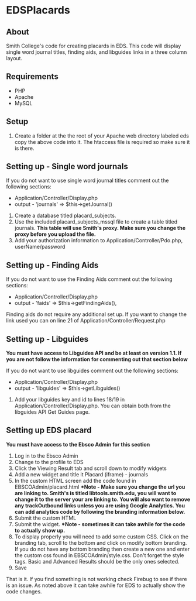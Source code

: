 # EDSPlacards
<h2>About</h2>
<p>Smith College's code for creating placards in EDS.  This code will display single word journal titles, finding aids, and libguides links in a three column layout.</p>

<h2>Requirements</h2>
<ul>
<li>PHP</li>
<li>Apache</li> 
<li>MySQL</li>
</ul>

<h2>Setup</h2>
<ol>
<li>Create a folder at the the root of your Apache web directory labeled eds copy the above code into it.  The htaccess file is required so make sure it is there.</li>
</ol>

<h2>Setting up - Single word journals</h2>
<p>If you do not want to use single word journal titles comment out the following sections:</p>
<ul>
  <li>Application/Controller/Display.php</li>
  <li>output - 'journals' => $this->getJournal()</li>
  </ul>
  <ol>
 <li>Create a database titled placard_subjects.</li>
<li>Use the included placard_subjects_mssql file to create a table titled journals.  <strong>This table will use Smith's proxy.  Make sure you change the proxy before you upload the file.</strong></li>
<li>Add your authorization information to Application/Controller/Pdo.php, userName/password</li>
</ol>

<h2>Setting up - Finding Aids</h2>
<p>If you do not want to use the Finding Aids comment out the following sections:</p>
<ul>
  <li>Application/Controller/Display.php</li>
  <li>output - 'faids' => $this->getFindingAids(),</li>
</ul>
<p>Finding aids do not require any additional set up.  If you want to change the link used you can on line 21 of Application/Controller/Request.php</p>

<h2>Setting up - Libguides</h2>
<strong>You must have access to Libguides API and be at least on version 1.1.  If you are not follow the information for commenting out that section below</strong>
<p>If you do not want to use libguides comment out the following sections:</p>
<ul>
  <li>Application/Controller/Display.php</li>
  <li>output - 'libguides' => $this->getLibguides()	</li>
</ul>

<ol>
<li>Add your libguides key and id to lines 18/19 in Application/Controller/Display.php.  You can obtain both from the libguides API Get Guides page.</li>
</ol>

<h2>Setting up EDS placard</h2>
<strong>You must have access to the Ebsco Admin for this section</strong>
<ol>
<li>Log in to the Ebsco Admin</li>
<li>Change to the profile to EDS</li>
<li>Click the Viewing Result tab and scroll down to modify widgets</li>
<li>Add a new widget and title it Placard (iframe) - journals</li>
<li>In the custom HTML screen add the code found in EBSCOAdmin/placard.html <strong>*Note - Make sure you change the url you are linking to.  Smith's is titled libtools.smith.edu, you will want to change it to the server your are linking to.  You will also want to remove any trackOutbound links unless you are using Google Analytics.  You can add analytics code by following the branding information below.</strong></li>
<li>Submit the custom HTML</li>
<li>Submit the widget. <strong>*Note - sometimes it can take awhile for the code to actually show up.</strong> </li>
<li>To display properly you will need to add some custom CSS.  Click on the branding tab, scroll to the bottom and click on modify bottom branding. If you do not have any bottom branding then create a new one and enter the custom css found in EBSCOAdmin/style.css.  Don't forget the style tags.  Basic and Advanced Results should be the only ones selected.</li>
<li>Save</li>
</ol>

<p>That is it.  If you find something is not working check Firebug to see if there is an issue.  As noted above it can take awhile for EDS to actually show the code changes.</p>


